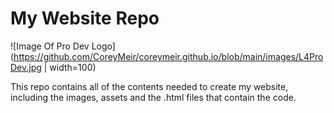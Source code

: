 # My Website Repo
![Image Of Pro Dev Logo](https://github.com/CoreyMeir/coreymeir.github.io/blob/main/images/L4ProDev.jpg | width=100)

This repo contains all of the contents needed to create my website, including the images, assets and the .html files that contain the code.
